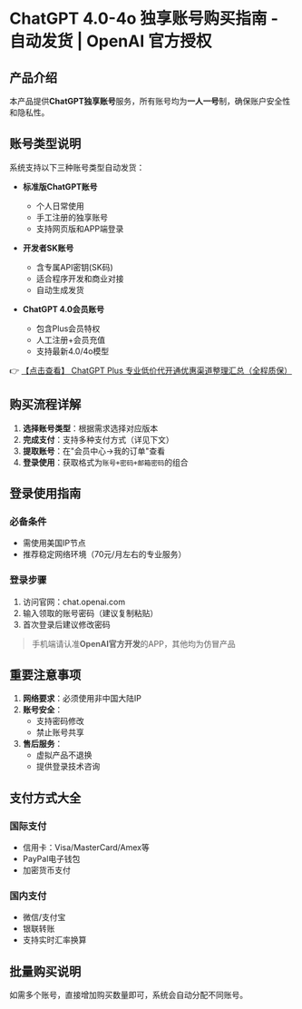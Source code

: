 # ChatGPT 4.0-4o 独享账号购买指南 - 自动发货 | OpenAI 官方授权

## 产品介绍
本产品提供**ChatGPT独享账号**服务，所有账号均为**一人一号**制，确保账户安全性和隐私性。

## 账号类型说明
系统支持以下三种账号类型自动发货：

- **标准版ChatGPT账号**  
  - 个人日常使用  
  - 手工注册的独享账号  
  - 支持网页版和APP端登录  

- **开发者SK账号**  
  - 含专属API密钥(SK码)  
  - 适合程序开发和商业对接  
  - 自动生成发货  

- **ChatGPT 4.0会员账号**  
  - 包含Plus会员特权  
  - 人工注册+会员充值  
  - 支持最新4.0/4o模型  

👉 [【点击查看】 ChatGPT Plus 专业低价代开通优惠渠道整理汇总（全程质保）](https://bit.ly/DaiKai)

## 购买流程详解
1. **选择账号类型**：根据需求选择对应版本
2. **完成支付**：支持多种支付方式（详见下文）
3. **提取账号**：在"会员中心→我的订单"查看
4. **登录使用**：获取格式为`账号+密码+邮箱密码`的组合

## 登录使用指南
### 必备条件
- 需使用美国IP节点
- 推荐稳定网络环境（70元/月左右的专业服务）

### 登录步骤
1. 访问官网：chat.openai.com
2. 输入领取的账号密码（建议复制粘贴）
3. 首次登录后建议修改密码

> 手机端请认准**OpenAI官方开发**的APP，其他均为仿冒产品

## 重要注意事项
1. **网络要求**：必须使用非中国大陆IP
2. **账号安全**：
   - 支持密码修改
   - 禁止账号共享
3. **售后服务**：
   - 虚拟产品不退换
   - 提供登录技术咨询

## 支付方式大全
### 国际支付
- 信用卡：Visa/MasterCard/Amex等
- PayPal电子钱包
- 加密货币支付

### 国内支付
- 微信/支付宝
- 银联转账
- 支持实时汇率换算

## 批量购买说明
如需多个账号，直接增加购买数量即可，系统会自动分配不同账号。